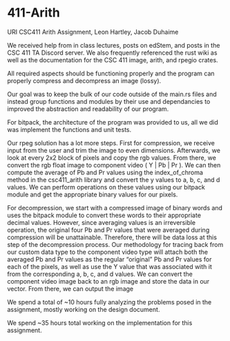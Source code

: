 # 411-Arith
URI CSC411 Arith Assignment, Leon Hartley, Jacob Duhaime

We received help from in class lectures, posts on edStem, and posts in
the CSC 411 TA Discord server. We also frequently referenced the rust 
wiki as well as the documentation for the CSC 411 image, arith, and
rpegio crates.

All required aspects should be functioning properly and the program
can properly compress and decompress an image (lossy).

Our goal was to keep the bulk of our code outside of the main.rs files
and instead group functions and modules by their use and dependancies
to improved the abstraction and readability of our program.

For bitpack, the architecture of the program was provided to us, all we
did was implement the functions and unit tests.

Our rpeg solution has a lot more steps. First for compression, we receive 
input from the user and trim the image to even dimensions. Afterwards, we
look at every 2x2 block of pixels and copy the rgb values. From there, we
convert the rgb float image to component video ( Y | Pb | Pr ). We can then
compute the average of Pb and Pr values using the index_of_chroma method
in the csc411_arith library and convert the y values to a, b, c, and d
values. We can perform operations on these values using our bitpack module
and get the appropriate binary values for our pixels. 

For decompression, we start with a compressed image of binary words and uses
the bitpack module to convert these words to their appropriate decimal values.
However, since averaging values is an irreversible operation, the original 
four Pb and Pr values that were averaged during compression will be 
unattainable. Therefore, there will be data loss at this step of the 
decompression process. Our methodology for tracing back from our custom data 
type to the component video type will attach both the averaged Pb and Pr values
as the regular “original” Pb and Pr values for each of the pixels, as well as 
use the Y value that was associated with it from the corresponding a, b, c, and 
d values. We can convert the component video image back to an rgb image and store
the data in our vector. From there, we can output the image


We spend a total of ~10 hours fully analyzing the problems posed in the 
assignment, mostly working on the design document.

We spend ~35 hours total working on the implementation for this assignment.
